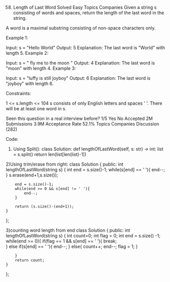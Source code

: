 58. Length of Last Word
Solved
Easy
Topics
Companies
Given a string s consisting of words and spaces, return the length of the last word in the string.

A word is a maximal 
substring
 consisting of non-space characters only.

 

Example 1:

Input: s = "Hello World"
Output: 5
Explanation: The last word is "World" with length 5.
Example 2:

Input: s = "   fly me   to   the moon  "
Output: 4
Explanation: The last word is "moon" with length 4.
Example 3:

Input: s = "luffy is still joyboy"
Output: 6
Explanation: The last word is "joyboy" with length 6.
 

Constraints:

1 <= s.length <= 104
s consists of only English letters and spaces ' '.
There will be at least one word in s.

Seen this question in a real interview before?
1/5
Yes
No
Accepted
2M
Submissions
3.9M
Acceptance Rate
52.1%
Topics
Companies
Discussion (282)

Code:
1) Using Split():
class Solution:
    def lengthOfLastWord(self, s: str) -> int:
        list = s.split()
        return len(list[len(list)-1])

2)Using trim/erase from right:
class Solution {
public:
    int lengthOfLastWord(string s) {
        int end = s.size()-1;
        while(s[end] == ' '){
            end--;
        }
        s.erase(end+1,s.size());

        end = s.size()-1;
        while(end >= 0 && s[end] != ' '){
            end--;
        }

        return (s.size()-(end+1));
    }
};

3)counting word length from end
class Solution {
public:
    int lengthOfLastWord(string s) {
        int count=0;
        int flag = 0;
        int end = s.size() -1;
        while(end >= 0){
            if(flag == 1 && s[end] == ' '){
                break;  
            }
            else if(s[end] == ' '){
                end--;
            }
            else{
                count++;
                end--;
                flag = 1;
            }
            
        }
        return count;
    }
};